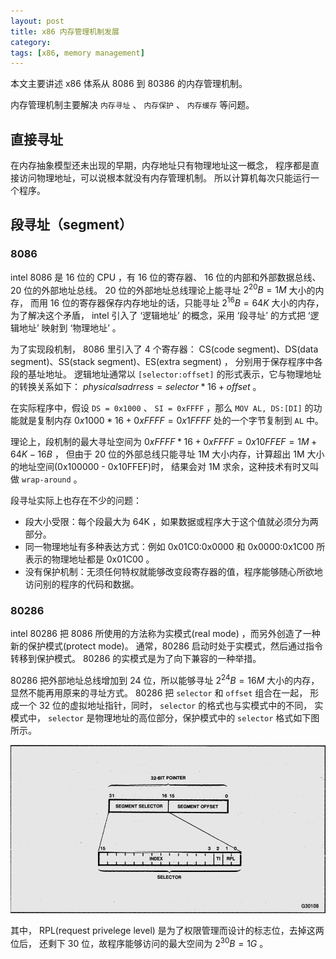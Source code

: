 ```yaml
---
layout: post
title: x86 内存管理机制发展
category: 
tags: [x86, memory management]
---
```


本文主要讲述 x86 体系从 8086 到 80386 的内存管理机制。

内存管理机制主要解决 `内存寻址` 、 `内存保护` 、 `内存缓存` 等问题。

## 直接寻址

在内存抽象模型还未出现的早期，内存地址只有物理地址这一概念，
程序都是直接访问物理地址，可以说根本就没有内存管理机制。
所以计算机每次只能运行一个程序。

## 段寻址（segment）

### 8086

intel 8086 是 16 位的 CPU ，有 16 位的寄存器、 16 位的内部和外部数据总线、 20 位的外部地址总线。
20 位的外部地址总线理论上能寻址 $2^{20} B = 1 M$ 大小的内存，
而用 16 位的寄存器保存内存地址的话，只能寻址 $2^{16} B = 64 K$ 大小的内存，
为了解决这个矛盾， intel 引入了 ‘逻辑地址’ 的概念，采用 ‘段寻址’ 的方式把
‘逻辑地址’ 映射到 ‘物理地址’ 。

为了实现段机制， 8086 里引入了 4 个寄存器：
CS(code segment)、DS(data segment)、SS(stack segment)、ES(extra segment) ，
分别用于保存程序中各段的基址地址。
逻辑地址通常以 `[selector:offset]` 的形式表示，它与物理地址的转换关系如下：
$physicalsadrress = selector * 16 + offset$ 。

在实际程序中，假设 `DS = 0x1000` 、 `SI = 0xFFFF` ，那么 `MOV AL, DS:[DI]`
的功能就是复制内存 $0x1000 * 16 + 0xFFFF = 0x1FFFF$ 处的一个字节复制到 `AL` 中。

理论上，段机制的最大寻址空间为 $0xFFFF * 16 + 0xFFFF = 0x10FFEF = 1M + 64K - 16B$ ，
但由于 20 位的外部总线只能寻址 1M 大小内存，计算超出 1M 大小的地址空间(0x100000 - 0x10FFEF)时，
结果会对 1M 求余，这种技术有时又叫做 `wrap-around` 。

段寻址实际上也存在不少的问题： 
+ 段大小受限：每个段最大为 64K ，如果数据或程序大于这个值就必须分为两部分。 
+ 同一物理地址有多种表达方式：例如 0x01C0:0x0000 和 0x0000:0x1C00 所表示的物理地址都是 0x01C00 。 
+ 没有保护机制：无须任何特权就能够改变段寄存器的值，程序能够随心所欲地访问别的程序的代码和数据。 

### 80286

intel 80286 把 8086 所使用的方法称为实模式(real mode) ，而另外创造了一种新的保护模式(protect mode)。
通常，80286 启动时处于实模式，然后通过指令转移到保护模式。 80286 的实模式是为了向下兼容的一种举措。

80286 把外部地址总线增加到 24 位，所以能够寻址 $2^{24}B = 16M$ 大小的内存，
显然不能再用原来的寻址方式。 80286 把 `selector` 和 `offset` 组合在一起，
形成一个 32 位的虚拟地址指针，同时， `selector` 的格式也与实模式中的不同，
实模式中， `selector` 是物理地址的高位部分，保护模式中的 `selector` 格式如下图所示。

![段选择器格式](/img/format_of_the_segment_selector_component.png)

其中， RPL(request privelege level) 是为了权限管理而设计的标志位，去掉这两位后，
还剩下 30 位，故程序能够访问的最大空间为 $2^{30}B = 1G$ 。


